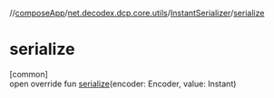 //[composeApp](../../../index.md)/[net.decodex.dcp.core.utils](../index.md)/[InstantSerializer](index.md)/[serialize](serialize.md)

# serialize

[common]\
open override fun [serialize](serialize.md)(encoder: Encoder, value: Instant)
